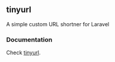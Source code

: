 ## tinyurl

A simple custom URL shortner for Laravel

### Documentation

Check [tinyurl](https://sadaimudinaadhar.github.io/tinyurl/).


